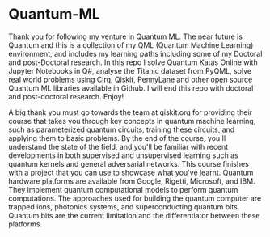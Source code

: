 # Quantum-ML
Thank you for following my venture in Quantum ML. 
The near future is Quantum and this is a collection of my QML (Quantum Machine Learning) environment, and includes my learning paths including some of my Doctoral and post-Doctoral research.
In this repo I solve Quantum Katas Online with Jupyter Notebooks in Q#, analyse the Titanic dataset from PyQML, solve real world problems using Cirq, Qiskit, PennyLane and other open source Quantum ML libraries available in Github. I will end this repo with doctoral and post-doctoral research. Enjoy!

A big thank you must go towards the team at qiskit.org for providing their course that takes you through key concepts in quantum machine learning, such as parameterized quantum circuits, training these circuits, and applying them to basic problems. By the end of the course, you'll understand the state of the field, and you'll be familiar with recent developments in both supervised and unsupervised learning such as quantum kernels and general adversarial networks. This course finishes with a project that you can use to showcase what you've learnt.
Quantum hardware platforms are available from Google, Rigetti, Microsoft, and IBM. They implement quantum computational models to perform quantum computations. The approaches used for building the quantum computer are trapped ions, photonics systems, and superconducting quantum bits. Quantum bits are the current limitation and the differentiator between these platforms.  

